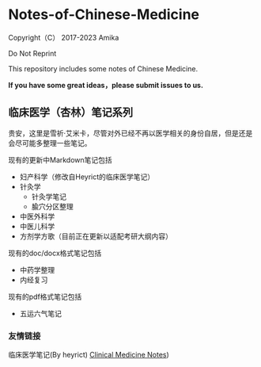 # Notes-of-Chinese-Medicine

Copyright（C） 2017-2023 Amika

Do Not Reprint

This repository includes some notes of Chinese Medicine.

**If you have some great ideas，please submit issues to us.**

## 临床医学（杏林）笔记系列

贵安，这里是雪祈·艾米卡，尽管对外已经不再以医学相关的身份自居，但是还是会尽可能多整理一些笔记。

现有的更新中Markdown笔记包括
- 妇产科学（修改自Heyrict的临床医学笔记）
- 针灸学
  - 针灸学笔记
  - 腧穴分区整理
- 中医外科学
- 中医儿科学
- 方剂学方歌（目前正在更新以适配考研大纲内容）

现有的doc/docx格式笔记包括
- 中药学整理
- 内经复习

现有的pdf格式笔记包括
- 五运六气笔记

### 友情链接

临床医学笔记(By heyrict)
[Clinical Medicine Notes](https://github.com/heyrict/clinical-medicine-notes))